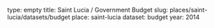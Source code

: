 type: empty
title: Saint Lucia / Government Budget
slug: places/saint-lucia/datasets/budget
place: saint-lucia
dataset: budget
year: 2014
